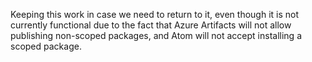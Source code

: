 Keeping this work in case we need to return to it, even though it is not currently functional due to the fact that Azure
Artifacts will not allow publishing non-scoped packages, and Atom will not accept installing a scoped package.